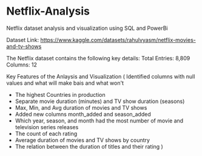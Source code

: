 # Netflix-Analysis
Netflix dataset analysis and visualization using SQL and PowerBi

Dataset Link: https://www.kaggle.com/datasets/rahulvyasm/netflix-movies-and-tv-shows

The Netflix dataset contains the following key details:
Total Entries: 8,809
Columns: 12


Key Features of the Anlaysis and Visualization 
( Identified columns with null values and what will make bais and what won't 
- The highest Countries in production 
- Separate movie duration (minutes) and TV show duration (seasons) 
- Max, Min, and Avg duration of movies and TV shows 
- Added new columns month_added and season_added 
- Which year, season, and month had the most number of movie and television series releases 
- The count of each rating 
- Average duration of movies and TV shows by country 
- The relation between the duration of titles and their rating )
